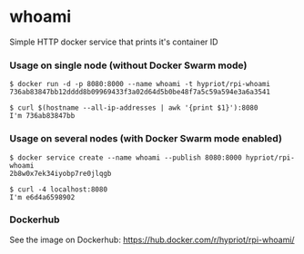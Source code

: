 whoami
======

Simple HTTP docker service that prints it's container ID

### Usage on single node (without Docker Swarm mode)

```
$ docker run -d -p 8080:8000 --name whoami -t hypriot/rpi-whoami
736ab83847bb12dddd8b09969433f3a02d64d5b0be48f7a5c59a594e3a6a3541
    
$ curl $(hostname --all-ip-addresses | awk '{print $1}'):8080
I'm 736ab83847bb
```

### Usage on several nodes (with Docker Swarm mode enabled)
```
$ docker service create --name whoami --publish 8080:8000 hypriot/rpi-whoami
2b8w0x7ek34iyobp7re0jlqgb

$ curl -4 localhost:8080
I'm e6d4a6598902
```

### Dockerhub
See the image on Dockerhub: https://hub.docker.com/r/hypriot/rpi-whoami/

